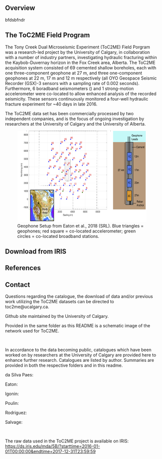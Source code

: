 <h2> Overview </h2>

bfdsbfndr

<h2> The ToC2ME Field Program </h2>

<p> The Tony Creek Dual Microseismic Experiment (ToC2ME) Field Porgram was a research-led project by the University of Calgary, in collaboration with a number of industry partners, investigating hydraulic fracturing within the Kaybob-Duvernay horizon in the Fox Creek area, Alberta. The ToC2ME acquisition system consisted of 69 cemented shallow boreholes, each with one three-component geophone at 27 m, and three one-component geophones at 22 m, 17 m and 12 m respectively (all OYO Geospace Seismic Recorder (GSX)-3 sensors with a sampling rate of 0.002 seconds). Furthermore, 6 boradband seismometers () and 1 strong-motion accelerometer were co-located to allow enhanced analysis of the recorded seismicity. These sensors continuously monitored a four-well hydraulic fracture experiment for ~40 days in late 2016. </p>

<p> The ToC2ME data set has been commercially processed by two independent companies, and is the focus of ongoing investigation by researchers at the University of Calgary and the University of Alberta. </p>

<figure>
  <img src="https://github.com/ToC2ME/ToC2ME/blob/master/Eaton2018_ToC2ME_Setup.png" alt="ToC2ME Geophone setup - Eaton et al., 2018 (SRL)" width="500" height="300px" >
  <figcaption> Geophone Setup from Eaton et al., 2018 (SRL). Blue triangles = geophones; red square = co-located accelerometer; green circles = co-located broadband stations. </figcaption>
</figure>



<h2> Download from IRIS </h2>

<h2> References </h2>

<h2> Contact </h2>

<p> Questions regarding the catalogue, the download of data and/or previous work utilizing the ToC2ME datasets can be directed to toc2me@ucalgary.ca. </p>

<p> Github site maintained by the University of Calgary. </p>



Provided in the same folder as this README is a schematic image of the network used for ToC2ME.

</br>

In accordance to the data becoming public, catalogues which have been worked on by researchers at the University of Calgary are provided here to enhance further research.  Catalogues are listed by author.  Summaries are provided in both the respective folders and in this readme.


  da Silva Paes:
    
  Eaton:
    
  Igonin:
    
    
  Poulin:
    
  Rodriguez:
    
  Salvage:
    

</br>

The raw data used in the ToC2ME project is available on IRIS: https://ds.iris.edu/mda/5B/?starttime=2016-01-01T00:00:00&endtime=2017-12-31T23:59:59

